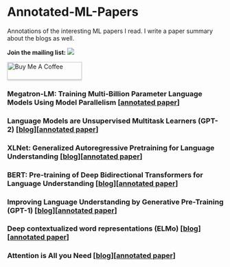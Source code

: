 # Annotated-ML-Papers
Annotations of the interesting ML papers I read. I write a paper summary about the blogs as well.

**Join the mailing list:**  [![](https://img.shields.io/badge/Mailing%20List-Mailchimp-blue)](http://eepurl.com/gOuacr)  


<a href="https://www.buymeacoffee.com/shreyanshsingh" target="_blank"><img src="https://www.buymeacoffee.com/assets/img/custom_images/orange_img.png" alt="Buy Me A Coffee" style="height: 41px !important;width: 174px !important;box-shadow: 0px 3px 2px 0px rgba(190, 190, 190, 0.5) !important;-webkit-box-shadow: 0px 3px 2px 0px rgba(190, 190, 190, 0.5) !important;" ></a>

### Megatron-LM: Training Multi-Billion Parameter Language Models Using Model Parallelism \[[annotated paper](https://github.com/shreyansh26/Annotated-ML-Papers/blob/main/MegatronLM.pdf)\]  
### Language Models are Unsupervised Multitask Learners (GPT-2) \[[blog](https://shreyansh26.github.io/post/2021-05-23_language_models_unsupervised_multitask_learners_gpt2/)\]\[[annotated paper](https://github.com/shreyansh26/Annotated-ML-Papers/blob/main/GPT2.pdf)\]  
### XLNet: Generalized Autoregressive Pretraining for Language Understanding \[[blog](https://shreyansh26.github.io/post/2021-05-16_generalized_autoregressive_pretraining_xlnet/)\]\[[annotated paper](https://github.com/shreyansh26/Annotated-ML-Papers/blob/main/XLNet.pdf)\]
### BERT: Pre-training of Deep Bidirectional Transformers for Language Understanding \[[blog](https://shreyansh26.github.io/post/2021-05-09_pretraining_deep_bidirectional_transformers_bert/)\]\[[annotated paper](https://github.com/shreyansh26/Annotated-ML-Papers/blob/main/BERT.pdf)\]
### Improving Language Understanding by Generative Pre-Training (GPT-1) \[[blog](https://shreyansh26.github.io/post/2021-05-02_language_understanding_generative_pretraining/)\]\[[annotated paper](https://github.com/shreyansh26/Annotated-ML-Papers/blob/main/GPT1.pdf)\]
### Deep contextualized word representations (ELMo) \[[blog](https://shreyansh26.github.io/post/2021-04-25_deep_contextualized_word_representations_elmo/)\]\[[annotated paper](https://github.com/shreyansh26/Annotated-ML-Papers/blob/main/ELMo.pdf)\]
### Attention is All you Need \[[blog](https://shreyansh26.github.io/post/2021-04-18_attention_is_all_you_need/)\]\[[annotated paper](https://github.com/shreyansh26/Annotated-ML-Papers/blob/main/Attention%20Is%20All%20You%20Need.pdf)\]

